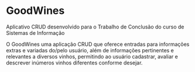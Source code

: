 # GoodWines
Aplicativo CRUD desenvolvido para o Trabalho de Conclusão do curso de Sistemas de Informação

O GoodWines uma aplicação CRUD que oferece entradas para informações extras e variadas
do/pelo usuário, além de informações pertinentes e relevantes a diversos vinhos, permitindo
ao usuário cadastrar, avaliar e descrever inúmeros vinhos diferentes conforme desejar.
